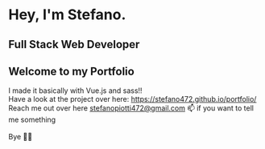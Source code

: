 # Hey, I'm Stefano.

## Full Stack Web Developer

## Welcome to my Portfolio

I made it basically with Vue.js and sass!! <br>
Have a look at the project over here: https://stefano472.github.io/portfolio/ <br>
Reach me out over here stefanopiotti472@gmail.com 📫 if you want to tell me something <br>
<br>
Bye 👋👋
